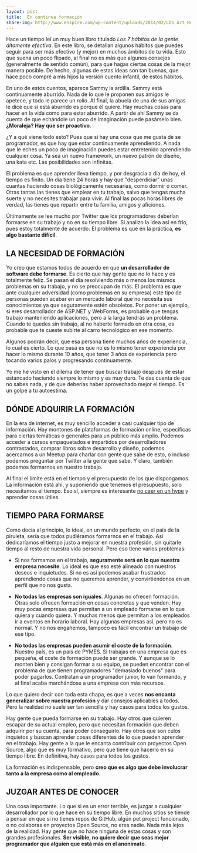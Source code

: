 ```yaml
---
layout: post
title:  En continua formación
share-img: http://www.enspire.com/wp-content/uploads/2014/02/LDS_Art_Home.png
---
```


Hace un tiempo leí un muy buen libro titulado *Los 7 hábitos de la gente áltamente efectiva*. En este libro, se detallan algunos hábitos que puedes seguir para ser más efectivo (y mejor) en muchos ámbitos de tu vida. Esto que suena un poco flipado, al final no es más que algunos consejos (generalmente de sentido común), para que hagas ciertas cosas de la mejor manera posible. De hecho, algunas de estas ideas son tan buenas, que hace poco compré a mis hijos la versión cuento infantil, de estos hábitos.

En uno de estos cuentos, aparece Sammy la ardilla. Sammy está continuamente aburrido. Nada de lo que le proponen sus amigos le apetece, y todo le parece un *rollo*. Al final, la abuela de una de sus amigas le dice que si está aburrido es porque él quiere. Hay muchas cosas para hacer en la vida como para estar aburrido. A partir de ahí Sammy se da cuenta de que echándole un poco de imaginación puede pasárselo bien. **¿Moraleja? Hay que ser proactivo**.

¿Y a qué viene todo esto? Pues que si hay una cosa que me gusta de se programador, es que hay que estar continuamente aprendiendo. A nada que le eches un poco de imaginación puedes estar entretenido aprendiendo cualquier cosa. Ya sea un nuevo framework, un nuevo patrón de diseño, una kata etc. Las posibilidades son infinitas.

El problema es que aprender lleva tiempo, y por desgracia a día de hoy, el tiempo es finito. Un día tiene 24 horas y hay que "desperdiciar" unas cuantas haciendo cosas biológicamente necesarias, como dormir o comer. Otras tantas las tienes que emplear en tu trabajo, salvo que tengas mucha suerte y no necesites trabajar para vivir. Al final las pocas horas libres de verdad, las tienes que repartir entre tu familia, amigos y aficiones.

Últimamente se lee mucho por Twitter que los programadores deberían formarse en su trabajo y no en su tiempo libre. Si analizo la idea así en frío, pues estoy totalmente de acuerdo. El problema es que en la práctica, **es algo bastante difícil**.

## LA NECESIDAD DE FORMACIÓN

Yo creo que estamos todos de acuerdo en que **un desarrollador de software debe formarse**. Es cierto que hay gente que no lo hace y es totalmente feliz. Se pasan el día resolviendo más o menos los mismos problemas en su trabajo, y no se preocupan de más. El problema es que ante cualquier adversidad (como problemas en su empresa) este tipo de personas pueden acabar en un mercado laboral que no necesita sus conocimientos ya que seguramente estén obsoletos. Por poner un ejemplo, si eres desarrollador de  ASP.NET y WebForms, es probable que tengas trabajo manteniendo aplicaciones, pero a la larga tendrás un problema. Cuando te quedes sin trabajo, al no haberte formado en otra cosa, es probable que te cueste subirte al carro tecnológico en ese momento.

Algunos podrán decir, que esa persona tiene muchos años de experiencia, lo cual es cierto. Lo que pasa es que no es lo mismo tener experiencia por hacer lo mismo durante 10 años, que tener 3 años de experiencia pero tocando varios palos y progresando continuamente.

Yo me he visto en el dilema de tener que buscar trabajo después de estar estancado haciendo siempre lo mismo y es muy duro. Te das cuenta de que no sabes nada, y de que deberías haber aprovechado mejor el tiempo. Es un golpe a tu autoestima.

## DÓNDE ADQUIRIR LA FORMACIÓN

En la era de internet, es muy sencillo acceder a casi cualquier tipo de información. Hay montones de plataformas de formación online, específicas para ciertas temáticas o generales para un público más amplio. Podemos acceder a cursos empaquetados e impartidos por desarrolladores contrastados, comprar libros sobre desarrollo y diseño, podemos acercarnos a un Meetup para charlar con gente que sabe de esto, o incluso podemos preguntar por Twitter a la gente que sabe. Y claro, también podemos formarnos en nuestro trabajo.

Al final el límite está en el tiempo y el presupuesto de los que dispongamos. La información está ahí, y suponiendo que tenemos el presupuesto, solo necesitamos el tiempo. Eso sí, siempre es interesante [no caer en un hype](http://charlascylon.com/2016-11-07-los-hypes-la-especializaci%C3%B3n-y-que-aprender) y aprender cosas útiles.

## TIEMPO PARA FORMARSE

Como decía al principio, lo ideal, en un mundo perfecto, en el país de la piruleta, sería que todos pudiéramos formarnos en el trabajo. Así dedicaríamos el tiempo justo a mejorar en nuestra profesión, sin quitarle tiempo al resto de nuestra vida personal. Pero eso tiene varios problemas:

- Si nos formamos en el trabajo, **seguramente será en lo que nuestra empresa necesite**. Lo ideal es que  eso esté alineado con nuestros deseos e inquietudes. Si no es así podemos acabar frustrados aprendiendo cosas que no queremos aprender, y convirtiéndonos en un perfil que no nos gusta.

- **No todas las empresas son iguales**. Algunas no ofrecen formación. Otras solo ofrecen formación en cosas concretas y que venden. Hay muy pocas empresas que permitan a un empleado formarse en lo que quiera y cuando quiera. Y muchas menos que permitan a los empleados ir a eventos en horario laboral. Hay algunas empresas así, pero no es normal. Y no nos engañemos, tampoco es fácil encontrar un trabajo de ese tipo.

- **No todas las empresas pueden asumir el coste de la formación**. Nuestro país, es un país de PYMES. Si trabajas en una empresa que es pequeña, el coste de formación puede ser grande. Y aunque se lo monten bien y consigan formar a su equipo, se pueden encontrar con el problema de que tienen programadores "demasiado buenos" para poder pagarlos. Contratan a un programador junior, lo van formando, y al final acaba marchándose a una empresa con más recursos.

Lo que quiero decir con toda esta chapa, es que a veces **nos encanta generalizar sobre nuestra profesión** y dar consejos aplicables a todos. Pero la realidad no suele ser tan sencilla y hay casos para todos los gustos. 

Hay gente que pueda formarse en su trabajo. Hay otros que quieren escapar de su actual empleo, pero que necesitan formación que deben adquirir por su cuenta, para poder conseguirlo. Hay otros que son culos inquietos y buscan aprender cosas diferentes de lo que pueden aprender en el trabajo. Hay gente a la que le encanta contribuir con proyectos Open Source, algo que es muy formativo, pero que tiene que hacerlo en su tiempo libre. En definitiva, hay casos para todos los gustos.

La formación es indispensable, pero **creo que es algo que debe involucrar tanto a la empresa como al empleado**.

## JUZGAR ANTES DE CONOCER

Una cosa importante. Lo que si es un error terrible, es juzgar a cualquier desarrollador por lo que hace en su tiempo libre. En muchos sitios se tiende a pensar en que si no tienes repos de GitHub, algún pet project funcionado, o no colaboras en proyectos Open Source, no eres nadie. Nada más lejos de la realidad. Hay gente que no hace ninguna de estas cosas y son grandes profesionales. **Ser visible, no quiere decir que seas mejor programador que alguien que está más en el anonimato**.









